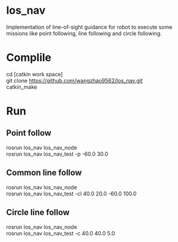 # los_nav  
Implementation of line-of-sight guidance for robot to execute some missions like point following, line following and circle following.  
  
# Complile     
cd [catkin work space]    
git clone https://github.com/wangzhao9562/los_nav.git    
catkin_make    
  
# Run    
## Point follow    
rosrun los_nav los_nav_node    
rosrun los_nav los_nav_test -p -60.0 30.0    
## Common line follow  
rosrun los_nav los_nav_node  
rosrun los_nav los_nav_test -cl 40.0 20.0 -60.0 100.0  
## Circle line follow  
rosrun los_nav los_nav_node  
rosrun los_nav los_nav_test -c 40.0 40.0 5.0  
    
